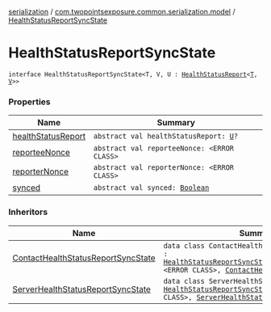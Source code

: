 [serialization](../../index.md) / [com.twopointsexposure.common.serialization.model](../index.md) / [HealthStatusReportSyncState](./index.md)

# HealthStatusReportSyncState

`interface HealthStatusReportSyncState<T, V, U : `[`HealthStatusReport`](../-health-status-report/index.md)`<`[`T`](index.md#T)`, `[`V`](index.md#V)`>>`

### Properties

| Name | Summary |
|---|---|
| [healthStatusReport](health-status-report.md) | `abstract val healthStatusReport: `[`U`](index.md#U)`?` |
| [reporteeNonce](reportee-nonce.md) | `abstract val reporteeNonce: <ERROR CLASS>` |
| [reporterNonce](reporter-nonce.md) | `abstract val reporterNonce: <ERROR CLASS>` |
| [synced](synced.md) | `abstract val synced: `[`Boolean`](https://kotlinlang.org/api/latest/jvm/stdlib/kotlin/-boolean/index.html) |

### Inheritors

| Name | Summary |
|---|---|
| [ContactHealthStatusReportSyncState](../-contact-health-status-report-sync-state/index.md) | `data class ContactHealthStatusReportSyncState : `[`HealthStatusReportSyncState`](./index.md)`<`[`ContactHealthData`](../-contact-health-data/index.md)`, <ERROR CLASS>, `[`ContactHealthStatusReport`](../-contact-health-status-report/index.md)`>` |
| [ServerHealthStatusReportSyncState](../-server-health-status-report-sync-state/index.md) | `data class ServerHealthStatusReportSyncState : `[`HealthStatusReportSyncState`](./index.md)`<`[`Boolean`](https://kotlinlang.org/api/latest/jvm/stdlib/kotlin/-boolean/index.html)`, <ERROR CLASS>, `[`ServerHealthStatusReport`](../-server-health-status-report/index.md)`>` |
